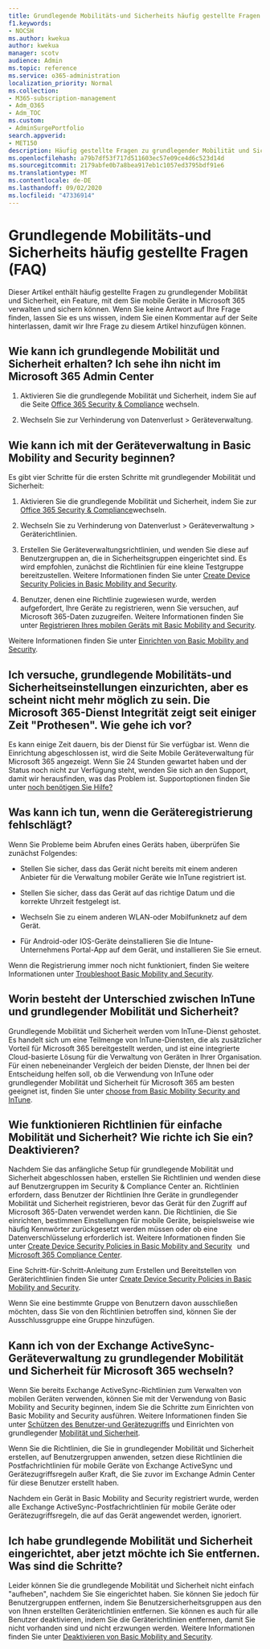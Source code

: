```yaml
---
title: Grundlegende Mobilitäts-und Sicherheits häufig gestellte Fragen (FAQ)
f1.keywords:
- NOCSH
ms.author: kwekua
author: kwekua
manager: scotv
audience: Admin
ms.topic: reference
ms.service: o365-administration
localization_priority: Normal
ms.collection:
- M365-subscription-management
- Adm_O365
- Adm_TOC
ms.custom:
- AdminSurgePortfolio
search.appverid:
- MET150
description: Häufig gestellte Fragen zu grundlegender Mobilität und Sicherheit.
ms.openlocfilehash: a79b7df53f717d511603ec57e09ce4d6c523d14d
ms.sourcegitcommit: 2179abfe0b7a8bea917eb1c1057ed3795bdf91e6
ms.translationtype: MT
ms.contentlocale: de-DE
ms.lasthandoff: 09/02/2020
ms.locfileid: "47336914"
---
```

# <a name="basic-mobility-and-security-frequently-asked-questions-faq"></a>Grundlegende Mobilitäts-und Sicherheits häufig gestellte Fragen (FAQ)

Dieser Artikel enthält häufig gestellte Fragen zu grundlegender Mobilität und Sicherheit, ein Feature, mit dem Sie mobile Geräte in Microsoft 365 verwalten und sichern können. Wenn Sie keine Antwort auf Ihre Frage finden, lassen Sie es uns wissen, indem Sie einen Kommentar auf der Seite hinterlassen, damit wir Ihre Frage zu diesem Artikel hinzufügen können.

## <a name="how-can-i-get-basic-mobility-and-security-i-dont-see-it-in-the-microsoft-365-admin-center"></a>Wie kann ich grundlegende Mobilität und Sicherheit erhalten? Ich sehe ihn nicht im Microsoft 365 Admin Center

1.  Aktivieren Sie die grundlegende Mobilität und Sicherheit, indem Sie auf die Seite [Office 365 Security & Compliance](https://protection.office.com/) wechseln.   

2.  Wechseln Sie zur Verhinderung von Datenverlust > Geräteverwaltung.   

## <a name="how-can-i-get-started-with-device-management-in-basic-mobility-and-security"></a>Wie kann ich mit der Geräteverwaltung in Basic Mobility and Security beginnen?

Es gibt vier Schritte für die ersten Schritte mit grundlegender Mobilität und Sicherheit: 

1. Aktivieren Sie die grundlegende Mobilität und Sicherheit, indem Sie zur [Office 365 Security & Compliance](https://protection.office.com/)wechseln.
    
2. Wechseln Sie zu Verhinderung von Datenverlust > Geräteverwaltung > Geräterichtlinien.
    
3. Erstellen Sie Geräteverwaltungsrichtlinien, und wenden Sie diese auf Benutzergruppen an, die in Sicherheitsgruppen eingerichtet sind. Es wird empfohlen, zunächst die Richtlinien für eine kleine Testgruppe bereitzustellen. Weitere Informationen finden Sie unter [Create Device Security Policies in Basic Mobility and Security](create-device-security-policies-in-basic-mmobility-and-security.md).      

4. Benutzer, denen eine Richtlinie zugewiesen wurde, werden aufgefordert, Ihre Geräte zu registrieren, wenn Sie versuchen, auf Microsoft 365-Daten zuzugreifen. Weitere Informationen finden Sie unter [Registrieren Ihres mobilen Geräts mit Basic Mobility and Security](enroll-your-mobile-device-using-basic-mobility-and-security.md).

Weitere Informationen finden Sie unter [Einrichten von Basic Mobility and Security](set-up-basic-mobility-and-security.md).

## <a name="im-trying-to-set-up-basic-mobility-and-security-but-it-seems-stuck-the-microsoft-365-service-health-has-been-showing-provisioning-for-a-while-what-can-i-do"></a>Ich versuche, grundlegende Mobilitäts-und Sicherheitseinstellungen einzurichten, aber es scheint nicht mehr möglich zu sein. Die Microsoft 365-Dienst Integrität zeigt seit einiger Zeit "Prothesen". Wie gehe ich vor?

Es kann einige Zeit dauern, bis der Dienst für Sie verfügbar ist. Wenn die Einrichtung abgeschlossen ist, wird die Seite Mobile Geräteverwaltung für Microsoft 365 angezeigt. Wenn Sie 24 Stunden gewartet haben und der Status noch nicht zur Verfügung steht, wenden Sie sich an den Support, damit wir herausfinden, was das Problem ist. Supportoptionen finden Sie unter [noch benötigen Sie Hilfe?](https://support.microsoft.com/office/frequently-asked-questions-about-basic-mobility-and-security-3871f99c-c9db-4a23-86f9-902c1b02f58d#bkmk_needhelp) 

## <a name="what-can-i-do-if-device-enrollment-fails"></a>Was kann ich tun, wenn die Geräteregistrierung fehlschlägt?

Wenn Sie Probleme beim Abrufen eines Geräts haben, überprüfen Sie zunächst Folgendes:

- Stellen Sie sicher, dass das Gerät nicht bereits mit einem anderen Anbieter für die Verwaltung mobiler Geräte wie InTune registriert ist.
    
- Stellen Sie sicher, dass das Gerät auf das richtige Datum und die korrekte Uhrzeit festgelegt ist.
    
- Wechseln Sie zu einem anderen WLAN-oder Mobilfunknetz auf dem Gerät.
    
- Für Android-oder IOS-Geräte deinstallieren Sie die Intune-Unternehmens Portal-App auf dem Gerät, und installieren Sie Sie erneut.
    
Wenn die Registrierung immer noch nicht funktioniert, finden Sie weitere Informationen unter [Troubleshoot Basic Mobility and Security](troubleshoot-basic-mobility-and-security.md).

## <a name="whats-the-difference-between-intune-and-basic-mobility-and-security"></a>Worin besteht der Unterschied zwischen InTune und grundlegender Mobilität und Sicherheit?

Grundlegende Mobilität und Sicherheit werden vom InTune-Dienst gehostet. Es handelt sich um eine Teilmenge von InTune-Diensten, die als zusätzlicher Vorteil für Microsoft 365 bereitgestellt werden, und ist eine integrierte Cloud-basierte Lösung für die Verwaltung von Geräten in Ihrer Organisation. Für einen nebeneinander Vergleich der beiden Dienste, der Ihnen bei der Entscheidung helfen soll, ob die Verwendung von InTune oder grundlegender Mobilität und Sicherheit für Microsoft 365 am besten geeignet ist, finden Sie unter [choose from Basic Mobility Security and InTune](choose-between-basic-mobility-and-security-and-intune.md).

## <a name="how-do-policies-work-for-basic-mobility-and-security-how-do-i-set-them-up-disable-them"></a>Wie funktionieren Richtlinien für einfache Mobilität und Sicherheit? Wie richte ich Sie ein? Deaktivieren?

Nachdem Sie das anfängliche Setup für grundlegende Mobilität und Sicherheit abgeschlossen haben, erstellen Sie Richtlinien und wenden diese auf Benutzergruppen im Security & Compliance Center an. Richtlinien erfordern, dass Benutzer der Richtlinien Ihre Geräte in grundlegender Mobilität und Sicherheit registrieren, bevor das Gerät für den Zugriff auf Microsoft 365-Daten verwendet werden kann. Die Richtlinien, die Sie einrichten, bestimmen Einstellungen für mobile Geräte, beispielsweise wie häufig Kennwörter zurückgesetzt werden müssen oder ob eine Datenverschlüsselung erforderlich ist. Weitere Informationen finden Sie unter [Create Device Security Policies in Basic Mobility and Security](create-device-security-policies-in-basic-mmobility-and-security.md)   und [Microsoft 365 Compliance Center](https://support.microsoft.com/office/7e696a40-b86b-4a20-afcc-559218b7b1b8).

Eine Schritt-für-Schritt-Anleitung zum Erstellen und Bereitstellen von Geräterichtlinien finden Sie unter [Create Device Security Policies in Basic Mobility and Security](create-device-security-policies-in-basic-mmobility-and-security.md).

Wenn Sie eine bestimmte Gruppe von Benutzern davon ausschließen möchten, dass Sie von den Richtlinien betroffen sind, können Sie der Ausschlussgruppe eine Gruppe hinzufügen.

## <a name="can-i-switch-from-exchange-activesync-device-management-to-basic-mobility-and-security-for-microsoft-365"></a>Kann ich von der Exchange ActiveSync-Geräteverwaltung zu grundlegender Mobilität und Sicherheit für Microsoft 365 wechseln?

Wenn Sie bereits Exchange ActiveSync-Richtlinien zum Verwalten von mobilen Geräten verwenden, können Sie mit der Verwendung von Basic Mobility and Security beginnen, indem Sie die Schritte zum Einrichten von Basic Mobility and Security ausführen. Weitere Informationen finden Sie unter [Schützen des Benutzer-und Gerätezugriffs](https://go.microsoft.com/fwlink/?LinkId=615145) und Einrichten von grundlegender [Mobilität und Sicherheit](set-up-basic-mobility-and-security.md).

Wenn Sie die Richtlinien, die Sie in grundlegender Mobilität und Sicherheit erstellen, auf Benutzergruppen anwenden, setzen diese Richtlinien die Postfachrichtlinien für mobile Geräte von Exchange ActiveSync und Gerätezugriffsregeln außer Kraft, die Sie zuvor im Exchange Admin Center für diese Benutzer erstellt haben.

Nachdem ein Gerät in Basic Mobility and Security registriert wurde, werden alle Exchange ActiveSync-Postfachrichtlinien für mobile Geräte oder Gerätezugriffsregeln, die auf das Gerät angewendet werden, ignoriert.

## <a name="i--set-up-basic-mobility-and-security-but-now-i-want-to-remove-it-what-are-the-steps"></a>Ich habe grundlegende Mobilität und Sicherheit eingerichtet, aber jetzt möchte ich Sie entfernen. Was sind die Schritte?

Leider können Sie die grundlegende Mobilität und Sicherheit nicht einfach "aufheben", nachdem Sie Sie eingerichtet haben. Sie können Sie jedoch für Benutzergruppen entfernen, indem Sie Benutzersicherheitsgruppen aus den von Ihnen erstellten Geräterichtlinien entfernen. Sie können es auch für alle Benutzer deaktivieren, indem Sie die Geräterichtlinien entfernen, damit Sie nicht vorhanden sind und nicht erzwungen werden. Weitere Informationen finden Sie unter [Deaktivieren von Basic Mobility and Security](turn-off-basic-mobility-and-security.md).

